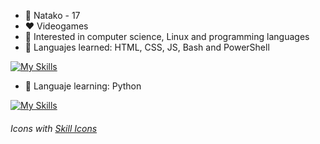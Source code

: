- 👋 Natako - 17
- ❤️ Videogames
- 👀 Interested in computer science, Linux and programming languages
- 🧠 Languajes learned: HTML, CSS, JS, Bash and PowerShell

[![My Skills](https://skillicons.dev/icons?i=html,css,js,bash,powershell)](https://skillicons.dev)

- 📖 Languaje learning: Python

[![My Skills](https://skillicons.dev/icons?i=python)](https://skillicons.dev)

###### Icons with <a href="https://skillicons.dev/">Skill Icons</a>
<!---
Natako7/Natako7 is a ✨ special ✨ repository because its `README.md` (this file) appears on your GitHub profile.
You can click the Preview link to take a look at your changes.
--->
